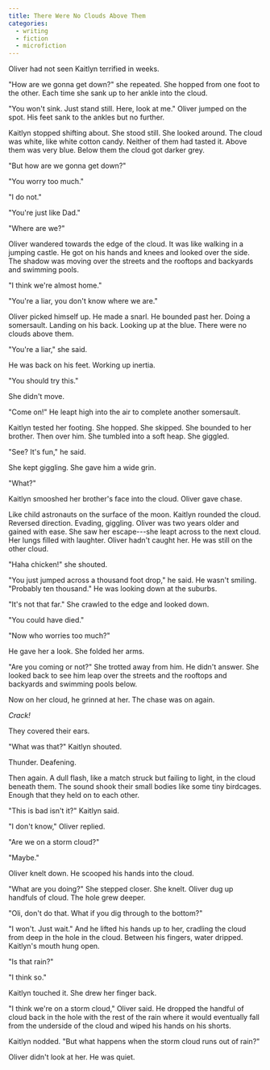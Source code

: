 ```yaml
---
title: There Were No Clouds Above Them
categories:
  - writing
  - fiction
  - microfiction
---
```

Oliver had not seen Kaitlyn terrified in weeks.

"How are we gonna get down?" she repeated. She hopped from one foot to the
other. Each time she sank up to her ankle into the cloud.

"You won't sink. Just stand still. Here, look at me." Oliver jumped on the
spot. His feet sank to the ankles but no further.

Kaitlyn stopped shifting about. She stood still. She looked around. The cloud
was white, like white cotton candy. Neither of them had tasted it.  Above them
was very blue. Below them the cloud got darker grey.

"But how are we gonna get down?"

"You worry too much."

"I do not."

"You're just like Dad."

"Where are we?"

Oliver wandered towards the edge of the cloud. It was like walking in a jumping
castle. He got on his hands and knees and looked over the side. The shadow was
moving over the streets and the rooftops and backyards and swimming pools.

"I think we're almost home."

"You're a liar, you don't know where we are."

Oliver picked himself up. He made a snarl. He bounded past her.  Doing a
somersault. Landing on his back. Looking up at the blue. There were no clouds
above them.

"You're a liar," she said.

He was back on his feet. Working up inertia.

"You should try this."

She didn't move.

"Come on!" He leapt high into the air to complete another somersault.

Kaitlyn tested her footing. She hopped. She skipped. She bounded to her
brother. Then over him. She tumbled into a soft heap. She giggled.

"See? It's fun," he said.

She kept giggling. She gave him a wide grin.

"What?"

Kaitlyn smooshed her brother's face into the cloud.  Oliver gave chase.

Like child astronauts on the surface of the moon. Kaitlyn rounded the cloud.
Reversed direction. Evading, giggling. Oliver was two years older and gained
with ease. She saw her escape---she leapt across to the next cloud. Her lungs
filled with laughter.  Oliver hadn't caught her. He was still on the other
cloud.

"Haha chicken!" she shouted.

"You just jumped across a thousand foot drop," he said. He wasn't smiling.
"Probably ten thousand." He was looking down at the suburbs.

"It's not that far." She crawled to the edge and looked down.

"You could have died."

"Now who worries too much?"

He gave her a look. She folded her arms.

"Are you coming or not?" She trotted away from him. He didn't answer. She
looked back to see him leap over the streets and the rooftops and backyards and
swimming pools below.

Now on her cloud, he grinned at her. The chase was on again.

*Crack!*

They covered their ears.

"What was that?" Kaitlyn shouted.

Thunder. Deafening.

Then again. A dull flash, like a match struck but failing to light, in the
cloud beneath them. The sound shook their small bodies like some tiny
birdcages. Enough that they held on to each other.

"This is bad isn't it?" Kaitlyn said.

"I don't know," Oliver replied.

"Are we on a storm cloud?"

"Maybe."

Oliver knelt down. He scooped his hands into the cloud.

"What are you doing?" She stepped closer. She knelt.  Oliver dug up handfuls of
cloud. The hole grew deeper.

"Oli, don't do that. What if you dig through to the bottom?"

"I won't. Just wait." And he lifted his hands up to her, cradling the cloud
from deep in the hole in the cloud.  Between his fingers, water dripped.
Kaitlyn's mouth hung open.

"Is that rain?"

"I think so."

Kaitlyn touched it. She drew her finger back.

"I think we're on a storm cloud," Oliver said. He dropped the handful of cloud
back in the hole with the rest of the rain where it would eventually fall from
the underside of the cloud and wiped his hands on his shorts.

Kaitlyn nodded. "But what happens when the storm cloud runs out of rain?"

Oliver didn't look at her. He was quiet.
